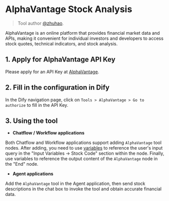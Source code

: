 # AlphaVantage Stock Analysis

> Tool author [@zhuhao](https://github.com/hwzhuhao).

AlphaVantage is an online platform that provides financial market data and APIs, making it convenient for individual investors and developers to access stock quotes, technical indicators, and stock analysis.

## 1. Apply for AlphaVantage API Key

Please apply for an API Key at [AlphaVantage](https://www.alphavantage.co/support/#api-key).

## 2. Fill in the configuration in Dify

In the Dify navigation page, click on `Tools > AlphaVantage > Go to authorize` to fill in the API Key.

## 3. Using the tool

- **Chatflow / Workflow applications**

Both Chatflow and Workflow applications support adding `AlphaVantage` tool nodes. After adding, you need to use [variables](https://docs.dify.ai/guides/workflow/variables) to reference the user's input query in the "Input Variables → Stock Code" section within the node. Finally, use variables to reference the output content of the `AlphaVantage` node in the "End" node.

- **Agent applications**

Add the `AlphaVantage` tool in the Agent application, then send stock descriptions in the chat box to invoke the tool and obtain accurate financial data.